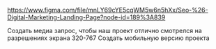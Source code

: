 https://www.figma.com/file/mnLY69cYE5cqWM5w6n5hXx/Seo-%26-Digital-Marketing-Landing-Page?node-id=189%3A839

Создать медиа запрос, чтобы наш проект отлично смотрелся на разрешениях экрана 320-767
Создать мобильную версию проекта
